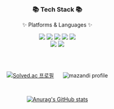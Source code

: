 <div align=center>
   <h3>📚 Tech Stack 📚</h3>
   <p>✨ Platforms & Languages ✨</p>
</div>

<div align="center">
   <img src="https://img.shields.io/badge/Java-007396?style=flat&logo=Conda-Forge&logoColor=white" />
   <img src="https://img.shields.io/badge/HTML5-E34F26?style=flat&logo=HTML5&logoColor=white" />
   <img src="https://img.shields.io/badge/CSS3-1572B6?style=flat&logo=CSS3&logoColor=white" />
   <img src="https://img.shields.io/badge/JavaScript-F7DF1E?style=flat&logo=JavaScript&logoColor=white" />
   <img src="https://img.shields.io/badge/jQuery-0769AD?style=flat&logo=jQuery&logoColor=white" />
   <br>
   <!--<img src="https://img.shields.io/badge/Spring-6DB33F?style=flat&logo=Spring&logoColor=white" />-->
   <img src="https://img.shields.io/badge/Oracle%20SQL-F80000?style=flat&logo=Oracle&logoColor=white" />
   <img src="https://img.shields.io/badge/MySQL-4479A1?style=flat&logo=MySQL&logoColor=white" />
   <!--<img src="https://img.shields.io/badge/MariaDB-003545?style=flat&logo=MariaDB&logoColor=white" />
   <img src="https://img.shields.io/badge/Linux-FCC624?style=flat&logo=Linux&logoColor=white" />-->

<br><br>

<!--boj-->
[![Solved.ac
프로필](http://mazassumnida.wtf/api/v2/generate_badge?boj=chlqhgus3278)](https://solved.ac/chlqhgus3278)
&nbsp;&nbsp;&nbsp;&nbsp;
![mazandi profile](http://mazandi.herokuapp.com/api?handle=chlqhgus3278&theme=warm)

<br>  
  
<!--github-->
[![Anurag's GitHub stats](https://github-readme-stats.vercel.app/api?username=lambdaramge&show_icons=true&theme=dracula)](https://github.com/lambdaramge/github-readme-stats)
  
</div>
